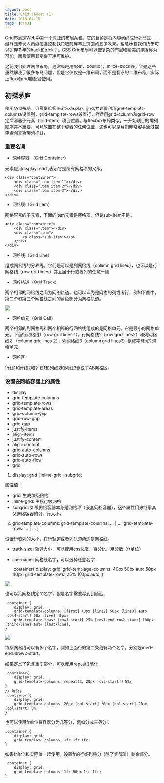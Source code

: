 ```yaml
---
layout: post
title: Grid layout (1)
date: 2018-04-15
tags: [css3]
---
```


Grid布局是Web中第一个真正的布局系统。它的目的是将内容组织成行列形式，最终是开发人员能高度控制我们眼前屏幕上页面的显示效果。这意味着我们终于可以摒弃多年的hack和trick了。CSS Grid布局可以使复杂的布局和精美的排版称为可能，而且使用其变得干净可维护。

之前我们处理网页布局，通常都是用float，position，inlice-block等。但是这些虽然解决了很多布局问题，但是它仅仅是一维布局，而不是复杂的二维布局，实际上flex和grid能配合使用。

## 初探茅庐

使用Grid布局，只需要给容器定义display: grid,并设置利用grid-template-columse设置列，grid-template-rows设置行，然后用grid-column和grid-row定义容器子元素（grid-item）项目位置。与flexbox布局类似，一开始项目的排列顺序并不重要，可以放置在整个容器的任何位置，这也可以是我们非常容易通过媒体查询重新排列项目。

### 重要名词

- 网格容器 （Grid Container）

元素应用display: grid ,表示它是所有网格项的父级。

    <div class="container">
        <div class="item item-1"></div>
        <div class="item item-2"></div>
        <div class="item item-3"></div>
    </div>

- 网格项（Grid Item）

网格容器的子元素，下面的item元素是网格项，但是sub-item不是。

    <div class="container">
        <div class="item"></div>
        <div class="item">
            <p class="sub-item"></p>
        </div>
    </div>

- 网格线（Grid Line）

组成网格线的分界线。它们是可以是列网格线（column grid lines），也可以是行网格线（row grid lines）并且居于行或者列的任意一侧

- 网格轨道（Grid Track）

两个相邻的网格线之间为网络轨道。也可以认为是网格的列或者行，例如下图中，第二个和第三个网格线之间的蓝色部分为网格轨道。

<img src="http://outu8mec9.bkt.clouddn.com/grid.png">

- 网格单元（Grid Cell）

两个相邻的列网格线和两个相邻的行网格线组成的是网格单元，它是最小的网格单元。下面行网格线1（row grid lines 1），行网格线2（row grid lines2）和列网格线2 （column grid lines 2），列网格线3（column  grid lines3）组成字母b的网格单元

- 网格区 

行线1和行线2和列线1和列线2和列线3组成了AB网格区。

### 设置在网格容器上的属性

- display
- grid-template-columns
- grid-template-rows
- grid-template-areas
- grid-column-gap
- grid-row-gap
- grid-gap
- justify-items
- align-items
- justify-content
- align-content
- grid-auto-columns
- grid-auto-rows
- grid-auto-flow
- grid

1. display: grid \| inline-grid \| subgrid;

属性值：

- grid: 生成块级网格
- inline-grid: 生成行级网格
- subgrid: 如果网格容器本身是网格项（嵌套网格容器），这个属性用来继承其父网格容器的列，行大小。

2. grid-template-columns: grid-template-columns: <track-size> ... \| <line-name> <track-size> ... ;grid-template-rows: <track-size> ... \| <line-name> <track-size> ... ;

设置行和列的大小，在行轨道或者列轨道两边是网格线。

- track-size: 轨道大小，可以使用css长度，百分比，用分数（fr单位）
- line-name: 网格线名字，可以选择任意名字

    .container{
        display: grid;
        grid-templage-columns: 40px 50px auto 50px 40px;
        grid-template-rows: 25% 100px auto;
    }

<img src="http://outu8mec9.bkt.clouddn.com/grid1.png">

也可以给网格线定义名字，但是名字需要写到[]里面。

    .container {
        display: grid;
        grid-template-columns: [first] 40px [line2] 50px [line3] auto [col4-start] 50x [five] 40px;
        grid-template-rows: [row1-start] 25% [row1-end row2-start] 100px [third-line] auto [last-line];
    }

<img src="http://outu8mec9.bkt.clouddn.com/grid2.png">

每条网格线可以有多个名字，例如上面行的第二条线有两个名字，分别是row1-end和row2-start。

如果定义了包含重复部分，可以使用repeat()简化

    .container{
        display: grid;
        grid-template-columns: repeat(3, 20px [col-start]) 5%;
    }
    // 等价于
    .container {
        display: grid;
        grid-template-columns: 20px [col-start] 20px [col-start] 20px [col-start] 5%;
    }

也可以使用fr单位将容器分为几等分，例如分成三等分：

    .container {
        display: grid;
        grid-template-columns: 1fr 1fr 1fr;
    }

如果fr单位和实际值一起使用，设置fr的行或列将分（除了实际值）剩余部分。

    .container {
        display: grid;
        grid-template-columns: 1fr 50px 1fr 1fr;
    }